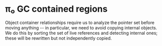 # π₀ GC contained regions
Object container relationships require us to analyze the pointer set before moving anything -- in particular, we need to avoid copying internal objects. We do this by sorting the set of live references and detecting internal ones; these will be rewritten but not independently copied.
